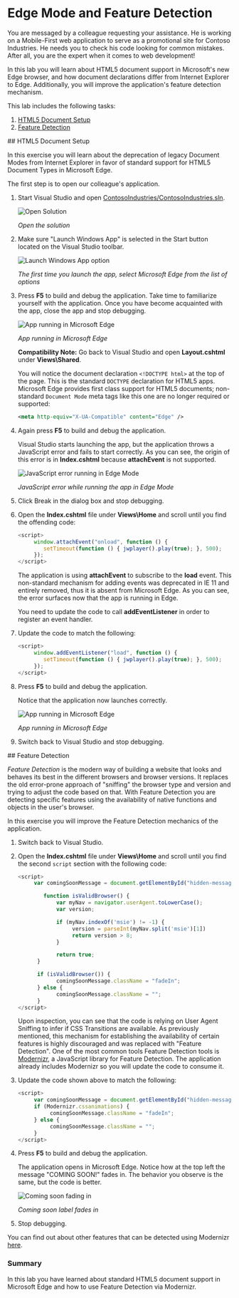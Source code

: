 ﻿Edge Mode and Feature Detection
========================================
You are messaged by a colleague requesting your assistance. He is working on a Mobile-First web application to serve as a promotional site for Contoso Industries. He needs you to check his code looking for common mistakes. After all, you are the expert when it comes to web development!

In this lab you will learn about HTML5 document support in Microsoft's new Edge browser, and how document declarations differ from Internet Explorer to Edge. Additionally, you will improve the application's feature detection mechanism.

This lab includes the following tasks:

1. [HTML5 Document Setup](#Task1)
1. [Feature Detection](#Task2)

<a name="Task1" />
## HTML5 Document Setup

In this exercise you will learn about the deprecation of legacy Document Modes from Internet Explorer in favor of standard support for HTML5 Document Types in Microsoft Edge.

The first step is to open our colleague's application.

1. Start Visual Studio and open [ContosoIndustries/ContosoIndustries.sln](../code/end/ContosoIndustries/ContosoIndustries.sln).

	![Open Solution](images/open-solution.png?raw=true)

	_Open the solution_

1. Make sure "Launch Windows App" is selected in the Start button located on the Visual Studio toolbar.

	![Launch Windows App option](./images/launch-edge.png)

	_The first time you launch the app, select Microsoft Edge from the list of options_

1. Press **F5** to build and debug the application. Take time to familiarize yourself with the application. Once you have become acquainted with the app, close the app and stop debugging.

	![App running in Microsoft Edge](images/app-in-edge.png?raw=true)

	_App running in Microsoft Edge_

	**Compatibility Note:** Go back to Visual Studio and open **Layout.cshtml** under **Views\Shared**.

	You will notice the document declaration `<!DOCTYPE html>` at the top of the page. This is the standard `DOCTYPE` declaration for HTML5 apps. Microsoft Edge provides first class support for HTML5 documents; non-standard `Document Mode` meta tags like this one are no longer required or supported:

	````XML
	<meta http-equiv="X-UA-Compatible" content="Edge" />
	````

1. Again press **F5** to build and debug the application.

	Visual Studio starts launching the app, but the application throws a JavaScript error and fails to start correctly. As you can see, the origin of this error is in **Index.cshtml** because **attachEvent** is not supported.

	![JavaScript error running in Edge Mode](images/javascript-error-running-in-edge-mode.png?raw=true)

	_JavaScript error while running the app in Edge Mode_

1. Click Break in the dialog box and stop debugging.

1. Open the **Index.cshtml** file under **Views\Home** and scroll until you find the offending code:

	````JavaScript
	<script>
		 window.attachEvent("onload", function () {
			setTimeout(function () { jwplayer().play(true); }, 500);
		 });
	</script>
	````

	The application is using **attachEvent** to subscribe to the **load** event. This non-standard mechanism for adding events was deprecated in IE 11 and entirely removed, thus it is absent from Microsoft Edge. As you can see, the error surfaces now that the app is running in Edge.

	You need to update the code to call **addEventListener** in order to register an event handler.

1. Update the code to match the following:
	<!-- mark:2 -->
	````JavaScript
	<script>
		 window.addEventListener("load", function () {
			setTimeout(function () { jwplayer().play(true); }, 500);
		 });
	</script>
	````

1. Press **F5** to build and debug the application.

	Notice that the application now launches correctly.

	![App running in Microsoft Edge](images/app-in-edge.png?raw=true)

	_App running in Microsoft Edge_

1. Switch back to Visual Studio and stop debugging.

<a name="Task2" />
## Feature Detection

_Feature Detection_ is the modern way of building a website that looks and behaves its best in the different browsers and browser versions. It replaces the old error-prone approach of "sniffing" the browser type and version and trying to adjust the code based on that.
With Feature Detection you are detecting specific features using the availability of native functions and objects in the user's browser.

In this exercise you will improve the Feature Detection mechanics of the application.


1. Switch back to Visual Studio.
1. Open the **Index.cshtml** file under **Views\Home** and scroll until you find the second `script` section with the following code:
	<!-- mark:4-14 -->
	````JavaScript
	<script>
		 var comingSoonMessage = document.getElementById("hidden-message");

			function isValidBrowser() {
				var myNav = navigator.userAgent.toLowerCase();
				var version;

				if (myNav.indexOf('msie') != -1) {
					 version = parseInt(myNav.split('msie')[1])
					 return version > 8;
				}

				return true;
		  }

		  if (isValidBrowser()) {
				comingSoonMessage.className = "fadeIn";
		  } else {
				comingSoonMessage.className = "";
		  }
	</script>
	````

	Upon inspection, you can see that the code is relying on User Agent Sniffing to infer if CSS Transitions are available. As previously mentioned, this mechanism for establishing the availability of certain features is highly discouraged and was replaced with "Feature Detection". One of the most common tools Feature Detection tools is [Modernizr](http://modernizr.com/), a JavaScript library for Feature Detection. The application already includes Modernizr so you will update the code to consume it.

1. Update the code shown above to match the following:

	<!-- mark:3 -->
	````JavaScript
	<script>
		 var comingSoonMessage = document.getElementById("hidden-message");
		 if (Modernizr.cssanimations) {
			  comingSoonMessage.className = "fadeIn";
		 } else {
			  comingSoonMessage.className = "";
		 }
	</script>
	````

1. Press **F5** to build and debug the application.

	The application opens in Microsoft Edge. Notice how at the top left the message "COMING SOON!" fades in. The behavior you observe is the same, but the code is better.

	![Coming soon fading in](images/coming-soon-fading-in.png?raw=true)

	_Coming soon label fades in_

1. Stop debugging.

You can find out about other features that can be detected using Modernizr [here](http://modernizr.com/docs/).

### Summary
In this lab you have learned about standard HTML5 document support in Microsoft Edge and how to use Feature Detection via Modernizr.
